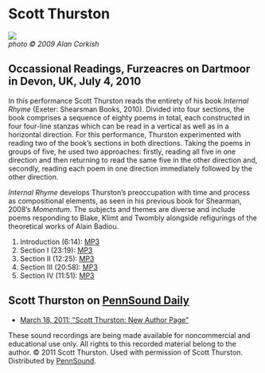 Scott Thurston
==============

![](http://media.sas.upenn.edu/pennsound/authors/Thurston/Thurston.jpg)  
*photo © 2009 Alan Corkish*

Occassional Readings, Furzeacres on Dartmoor in Devon, UK, July 4, 2010
-----------------------------------------------------------------------

In this performance Scott Thurston reads the entirety of his book *Internal Rhyme* (Exeter: Shearsman Books, 2010).
Divided into four sections, the book comprises a sequence of eighty poems in total, each constructed in four four-line
stanzas which can be read in a vertical as well as in a horizontal direction. For this performance, Thurston experimented
with reading two of the book’s sections in both directions. Taking the poems in groups of five, he used two approaches:
firstly, reading all five in one direction and then returning to read the same five in the other direction and, secondly,
reading each poem in one direction immediately followed by the other direction.

*Internal Rhyme* develops Thurston’s preoccupation with time and process as compositional elements, as seen in his previous
book for Shearman, 2008’s *Momentum*. The subjects and themes are diverse and include poems responding to Blake,
Klimt and Twombly alongside refigurings of the theoretical works of Alain Badiou.

1.  Introduction (6:14): [MP3](http://media.sas.upenn.edu/pennsound/authors/Thurston/Thurston-Scott_01_Introduction_Occasional-Readings_Furzeacres_07-04-10.mp3)
2.  Section I (23:19): [MP3](http://media.sas.upenn.edu/pennsound/authors/Thurston/Thurston-Scott_02_Section-I_Occasional-Readings_Furzeacres_07-04-100.mp3)
3.  Section II (12:25): [MP3](http://media.sas.upenn.edu/pennsound/authors/Thurston/Thurston-Scott_03_Section-II_Occasional-Readings_Furzeacres_07-04-10.mp3)
4.  Section III (20:58): [MP3](http://media.sas.upenn.edu/pennsound/authors/Thurston/Thurston-Scott_04_Section-III_Occasional-Readings_Furzeacres_07-04-10.mp3)
5.  Section IV (11:51): [MP3](http://media.sas.upenn.edu/pennsound/authors/Thurston/Thurston-Scott_05_Section-IV_Occasional-Readings_Furzeacres_07-04-10.mp3)

Scott Thurston on [PennSound Daily](http://writing.upenn.edu/pennsound/daily)
-----------------------------------------------------------------------------

-   [March 18, 2011: "Scott Thurston: New Author Page"](http://writing.upenn.edu/pennsound/daily/201103.php#18_14:18)

These sound recordings are being made available for noncommercial and educational use only. All rights to this recorded material belong to the author.
© 2011 Scott Thurston. Used with permission of Scott Thurston. Distributed by [PennSound](../index.html).
